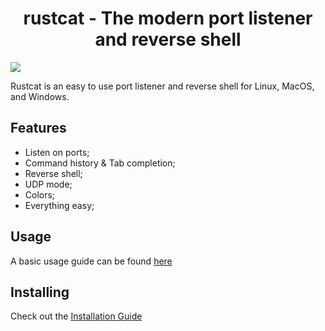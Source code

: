 <div align="center">
      <h1>rustcat - The modern port listener and reverse shell </h1>
     </div>

<img src="https://raw.githubusercontent.com/robiot/rustcat/main/img/example.png">

Rustcat is an easy to use port listener and reverse shell for Linux, MacOS, and Windows.

## Features
- Listen on ports;
- Command history & Tab completion;
- Reverse shell;
- UDP mode;
- Colors;
- Everything easy;

## Usage
A basic usage guide can be found [here](https://github.com/robiot/rustcat/wiki/Basic-Usage)

## Installing
Check out the [Installation Guide](https://github.com/robiot/XClicker/wiki/Installation)
